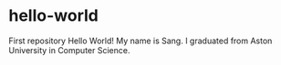 # hello-world
First repository Hello World!
My name is Sang. I graduated from Aston University in Computer Science.
